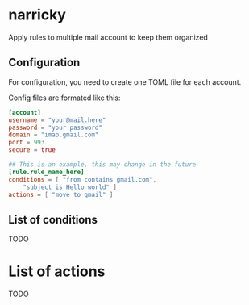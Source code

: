 # narricky
Apply rules to multiple mail account to keep them organized

## Configuration
For configuration, you need to create one TOML file for each account.

Config files are formated like this:

```toml
[account]
username = "your@mail.here"
password = "your password"
domain = "imap.gmail.com"
port = 993
secure = true

## This is an example, this may change in the future
[rule.rule_name_here]
conditions = [ "from contains gmail.com",
	"subject is Hello world" ]
actions = [ "move to gmail" ]
```

## List of conditions
TODO

# List of actions
TODO
